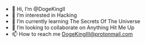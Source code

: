 - 👋 Hi, I’m @DogeKingII
- 👀 I’m interested in Hacking
- 🌱 I’m currently learning The Secrets Of The Universe
- 💞️ I’m looking to collaborate on Anything Hit Me Up
- 📫 How to reach me DogeKingIII@protonmail.com
